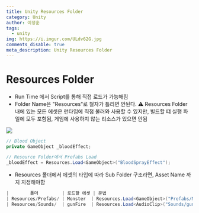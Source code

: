 ```yaml
---
title: Unity Resources Folder
category: Unity
author: 이정훈
tags:
  - unity
img: https://i.imgur.com/ULdv62G.jpg
comments_disable: true
meta_description: Unity Resources Folder
---
```

# Resources Folder
- Run Time 에서 Script를 통해 직접 로드가 가능해짐
- Folder Name은 "Resources"로 철자가 틀리면 안된다.
⚠️ Resources Folder 내에 있는 모든 에셋은 런타임에 직접 불러와 사용할 수 있지만, 
    빌드할 떄 실행 파일에 모두 포함됨, 게임에 사용하지 않는 리소스가 있으면 안됨

![](https://i.imgur.com/ULdv62G.jpg)
```csharp
// Blood Object  
private GameObject _bloodEffect;

// Resource Folder에서 Prefabs Load
_bloodEffect = Resources.Load<GameObject>("BloodSprayEffect");
```

- Resources 폴더에서 에셋의 타입에 따라 Sub Folder 구조라면, Asset Name 까지 지정해야함
```csharp
|        폴더         | 로드할 에셋 | 문법  
| Resources/Prefabs/ | Monster  | Resources.Load<GameObject>("Prefabs/Monster");
| Resources/Sounds/  | gunFire  | Resources.Load<AudioClip>("Sounds/gunFire");
```



